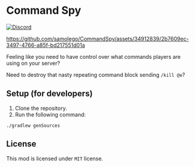# Command Spy

[![Discord](https://img.shields.io/discord/797713290545332235)](https://discord.gg/PNPjqA4Aw6)



https://github.com/samolego/CommandSpy/assets/34912839/2b7609ec-3497-4766-a85f-bd217551d01a



Feeling like you need to have control over what commands players are using on your server?

Need to destroy that nasty repeating command block sending `/kill @e`?

## Setup (for developers)

1. Clone the repository.
2. Run the following command:

```
./gradlew genSources
```

## License

This mod is licensed under `MIT` license.
